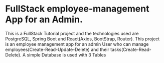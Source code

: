 # FullStack employee-management App for an Admin.
This is a FullStack Tutorial project and the technologies used are PostgreSQL, Spring Boot and React(Axios, BootStrap, Router). This project is an employee management app for an admin User who can manage employees(Create-Read-Update-Delete) and their tasks(Create-Read-Delete). A simple Database is used with 3 Tables



